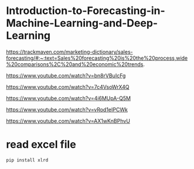 # Introduction-to-Forecasting-in-Machine-Learning-and-Deep-Learning
https://trackmaven.com/marketing-dictionary/sales-forecasting/#:~:text=Sales%20forecasting%20is%20the%20process,wide%20comparisons%2C%20and%20economic%20trends.

https://www.youtube.com/watch?v=bn8rVBuIcFg

https://www.youtube.com/watch?v=7c4VsoWrX4Q

https://www.youtube.com/watch?v=4i6MUpA-Q5M

https://www.youtube.com/watch?v=vRod1eIPCWk

https://www.youtube.com/watch?v=AX1wKnBPhvU

# read excel file
```
pip install xlrd
```
